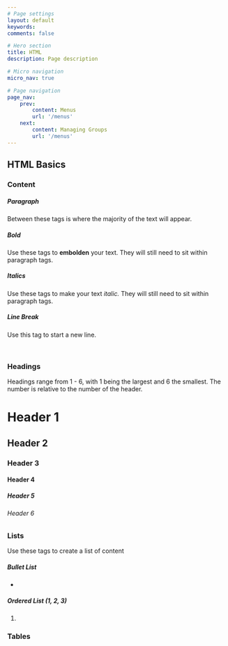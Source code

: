 ```yaml
---
# Page settings
layout: default
keywords:
comments: false

# Hero section
title: HTML
description: Page description

# Micro navigation
micro_nav: true

# Page navigation
page_nav:
    prev:
        content: Menus
        url: '/menus'
    next:
        content: Managing Groups
        url: '/menus'
---
```


<h2 id="menu-section">HTML Basics</h2>

<h3 id="html-subsection">Content</h3>
<h5>Paragraph</h5>
<p>Between these tags is where the majority of the text will appear.</p>
    <p></p>
<h5><strong>Bold</strong></h5>
<p>Use these tags to <strong>embolden</strong> your text. They will still need to sit within paragraph tags.</p>
    <p><strong></strong></p>
<p></p>
<h5><em>Italics</em></h5>
<p>Use these tags to make your text <em>italic.</em> They will still need to sit within paragraph tags.</p>
    <p><em></em></p>
<h5>Line Break</h5>
<p>Use this tag to start a new line.</p>
    <br/>
<h3 id="html-subsection1">Headings</h3>
<p>Headings range from 1 - 6, with 1 being the largest and 6 the smallest. The number is relative to the number of the header.</p>
    <h1>Header 1</h1> 
    <h2>Header 2</h2> 
    <h3>Header 3</h3> 
    <h4>Header 4</h4> 
    <h5>Header 5</h5>
    <h6>Header 6</h6> 
<h3 id="html-subsection2">Lists</h3>
<p>Use these tags to create a list of content</p>
<h5>Bullet List</h5>
    <ul><li></li></ul>
<h5>Ordered List (1, 2, 3)</h5>
    <ol><li></li></ol>
<h3 id="html-subsection3">Tables</h3>





